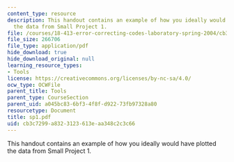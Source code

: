 ```yaml
---
content_type: resource
description: This handout contains an example of how you ideally would have plotted
  the data from Small Project 1.
file: /courses/18-413-error-correcting-codes-laboratory-spring-2004/cb3c7299a8323123613eaa348c2c3c66_sp1.pdf
file_size: 266706
file_type: application/pdf
hide_download: true
hide_download_original: null
learning_resource_types:
- Tools
license: https://creativecommons.org/licenses/by-nc-sa/4.0/
ocw_type: OCWFile
parent_title: Tools
parent_type: CourseSection
parent_uid: a045bc83-6bf3-4f8f-d922-73fb97328a80
resourcetype: Document
title: sp1.pdf
uid: cb3c7299-a832-3123-613e-aa348c2c3c66
---
```

This handout contains an example of how you ideally would have plotted the data from Small Project 1.
